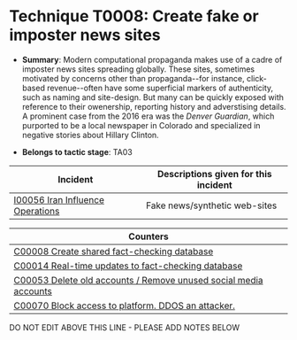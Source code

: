 # Technique T0008: Create fake or imposter news sites

* **Summary**: Modern computational propaganda makes use of a cadre of imposter news sites spreading globally. These sites, sometimes motivated by concerns other than propaganda--for instance, click-based revenue--often have some superficial markers of authenticity, such as naming and site-design. But many can be quickly exposed with reference to their owenership, reporting history and adverstising details. A prominent case from the 2016 era was the _Denver Guardian_, which purported to be a local newspaper in Colorado and specialized in negative stories about Hillary Clinton.

* **Belongs to tactic stage**: TA03


| Incident | Descriptions given for this incident |
| -------- | -------------------- |
| [I00056 Iran Influence Operations](../incidents/I00056.md) | Fake news/synthetic web-sites |



| Counters |
| -------- |
| [C00008 Create shared fact-checking database](../counters/C00008.md) |
| [C00014 Real-time updates to fact-checking database](../counters/C00014.md) |
| [C00053 Delete old accounts / Remove unused social media accounts](../counters/C00053.md) |
| [C00070 Block access to platform. DDOS an attacker.](../counters/C00070.md) |


DO NOT EDIT ABOVE THIS LINE - PLEASE ADD NOTES BELOW